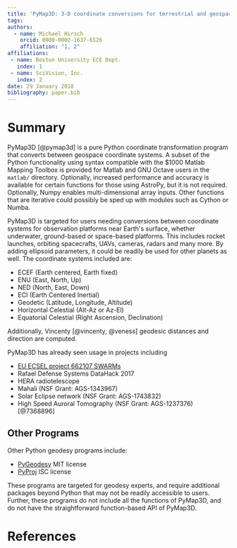 ```yaml
---
title: 'PyMap3D: 3-D coordinate conversions for terrestrial and geospace environments'
tags:
authors:
  - name: Michael Hirsch
    orcid: 0000-0002-1637-6526
    affiliation: "1, 2"
affiliations:
 - name: Boston University ECE Dept.
   index: 1
 - name: SciVision, Inc.
   index: 2
date: 29 January 2018
bibliography: paper.bib
---
```


# Summary

PyMap3D [@pymap3d] is a pure Python coordinate transformation program that converts between geospace coordinate systems.
A subset of the Python functionality using syntax compatible with the $1000 Matlab Mapping Toolbox is provided for Matlab and GNU Octave users in the ``matlab/`` directory.
Optionally, increased performance and accuracy is available for certain functions for those using AstroPy, but it is not required.
Optionally, Numpy enables multi-dimensional array inputs.
Other functions that are iterative could possibly be sped up with modules such as Cython or Numba.

PyMap3D is targeted for users needing conversions between coordinate systems for observation platforms near Earth's surface, 
whether underwater, ground-based or space-based platforms.
This includes rocket launches, orbiting spacecrafts, UAVs, cameras, radars and many more. 
By adding ellipsoid parameters, it could be readily be used for other planets as well.
The coordinate systems included are:
* ECEF (Earth centered, Earth fixed)
* ENU (East, North, Up)
* NED (North, East, Down)
* ECI (Earth Centered Inertial)
* Geodetic (Latitude, Longitude, Altitude)
* Horizontal Celestial (Alt-Az or Az-El)
* Equatorial Celestial (Right Ascension, Declination)

Additionally, Vincenty [@vincenty, @veness] geodesic distances and direction are computed.

PyMap3D has already seen usage in projects including
* [EU ECSEL project 662107 SWARMs](http://swarms.eu/)
* Rafael Defense Systems DataHack 2017
* HERA radiotelescope
* Mahali (NSF Grant: AGS-1343967)
* Solar Eclipse network (NSF Grant: AGS-1743832)
* High Speed Auroral Tomography (NSF Grant: AGS-1237376) [@7368896]

## Other Programs

Other Python geodesy programs include:

* [PyGeodesy](https://github.com/mrJean1/PyGeodesy) MIT license
* [PyProj](https://github.com/jswhit/pyproj) ISC license

These programs are targeted for geodesy experts, and require additional packages beyond Python that may not be readily accessible to users.
Further, these programs do not include all the functions of PyMap3D, and do not have the straightforward function-based API of PyMap3D.




# References
